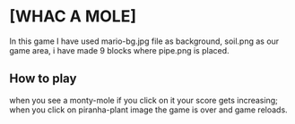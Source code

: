 # [WHAC A MOLE]

In this game I have used mario-bg.jpg file as background, soil.png as our game area, i have made 9 blocks where pipe.png is placed.

## How to play

when you see a monty-mole if you click on it your score gets increasing;
when you click on piranha-plant image the game is over and game reloads.

